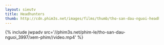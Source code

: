 ```yaml
---
layout: sieutv
title: Headhunters
thumb: http://cdn.phim3s.net/images/films/thumb/tho-san-dau-nguoi-headhunters-2011.jpg
---
```

{% include jwpadv src='//phim3s.net/phim-le/tho-san-dau-nguoi_3997/xem-phim//video.mp4' %}